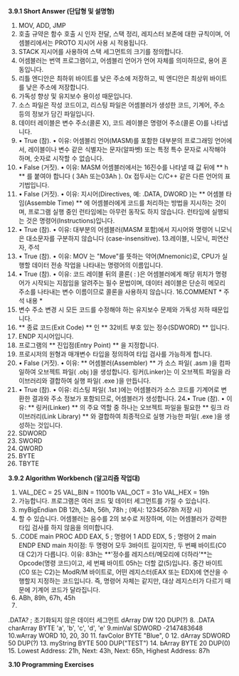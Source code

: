 
**3.9.1 Short Answer (단답형 및 설명형)**

1. MOV, ADD, JMP
2. 호출 규약은 함수 호출 시 인자 전달, 스택 정리, 레지스터 보존에 대한 규칙이며, 어셈블리에서는
PROTO 지시어 사용 시 적용됩니다.
3. STACK 지시어를 사용하여 스택 세그먼트의 크기를 정의합니다.
4. 어셈블러는 번역 프로그램이고, 어셈블리 언어가 언어 자체를 의미하므로, 용어 혼동입니다.
5. 리틀 엔디안은 최하위 바이트를 낮은 주소에 저장하고, 빅 엔디안은 최상위 바이트를 낮은 주소에 저장합니다. 
6. 가독성 향상 및 유지보수 용이성 때문입니다.
7. 소스 파일은 작성 코드이고, 리스팅 파일은 어셈블러가 생성한 코드, 기계어, 주소 등의 정보가 담긴 파일입니다.
8. 데이터 레이블은 변수 주소(콜론 X), 코드 레이블은 명령어 주소(콜론 O)를 나타냅니다.
9. • True (참).
• 이유: 어셈블리 언어(MASM)를 포함한 대부분의 프로그래밍 언어에서, 레이블이나 변수 같은 식별자는 문자(알파벳) 또는 특정 특수 문자로 시작해야 하며, 숫자로 시작할 수 없습니다.
10. • False (거짓).
• 이유: MASM 어셈블러에서는 16진수를 나타낼 때 값 뒤에 ** h ** 를 붙여야 합니다 ( 3Ah 또는03Ah ). 0x 접두사는 C/C++ 같은 다른 언어의 표기법입니다.
11. • False (거짓).
• 이유: 지시어(Directives, 예: .DATA, DWORD )는 ** 어셈블 타임(Assemble Time) ** 에 어셈블러에게 코드를 처리하는 방법을 지시하는 것이며, 프로그램 실행 중인 런타임에는 아무런 동작도 하지 않습니다. 런타임에 실행되는 것은 명령어(Instructions)입니다.
12. • True (참).
• 이유: 대부분의 어셈블러(MASM 포함)에서 지시어와 명령어 니모닉은 대소문자를 구분하지 않습니다 (case-insensitive).
13.레이블, 니모닉, 피연산자, 주석
14. • True (참).
• 이유: MOV 는 "Move"를 뜻하는 약어(Mnemonic)로, CPU가 실행할 데이터 전송 작업을 나타내는 명령어의 이름입니다.
15. • True (참).
• 이유: 코드 레이블 뒤의 콜론( : )은 어셈블러에게 해당 위치가 명령어가 시작되는 지점임을 알려주는 필수 문법이며, 데이터 레이블은 단순히 메모리 주소를 나타내는 변수 이름이므로 콜론을 사용하지 않습니다.
16.COMMENT * 주석 내용 *
17. 변수 주소 변경 시 모든 코드를 수정해야 하는 유지보수 문제와 가독성 저하 때문입니다.
18. ** 종료 코드(Exit Code) ** 인 ** 32비트 부호 있는 정수(SDWORD) ** 입니다.
19. ENDP 지시어입니다.
20. 프로그램의 ** 진입점(Entry Point) ** 을 지정합니다.
21. 프로시저의 원형과 매개변수 타입을 정의하여 타입 검사를 가능하게 합니다.
22. • False (거짓).
• 이유: ** 어셈블러(Assembler) ** 가 소스 파일( .asm )을 컴파일하여 오브젝트 파일( .obj )을 생성합니다. 링커(Linker)는 이 오브젝트 파일을 라이브러리와 결합하여 실행 파일( .exe )을 만듭니다.
23. • True (참).
• 이유: 리스팅 파일( .1st )에는 어셈블러가 소스 코드를 기계어로 변환한 결과와 주소 정보가 포함되므로, 어셈블러가 생성합니다.
24.• True (참).
• 이유: ** 링커(Linker) ** 의 주요 역할 중 하나는 오브젝트 파일을 필요한 ** 링크 라이브러리(Link Library) ** 와 결합하여 최종적으로 실행 가능한 파일( .exe )을 생성하는 것입니다.
25. SDWORD
26. SWORD
27. QWORD
28. BYTE
29. TBYTE


**3.9.2 Algorithm Workbench (알고리즘 작업대)**
1. VAL_DEC = 25
VAL_BIN = 11001b
VAL_OCT = 31o
VAL_HEX = 19h
2. 가능합니다. 프로그램은 여러 코드 및 데이터 세그먼트를 가질 수 있습니다.
3. myBigEndian DB 12h, 34h, 56h, 78h ; (예시: 12345678h 저장 시)
4. 할 수 있습니다. 어셈블러는 음수를 2의 보수로 저장하며, 이는 어셈블러가 강력한 타입 검사를 하지 않음을 의미합니다.
5. .CODE
main PROC
    ADD EAX, 5   ; 명령어 1
    ADD EDX, 5   ; 명령어 2
main ENDP
END main
차이점: 두 명령어 모두 3바이트 길이지만, 두 번째 바이트(C0 대 C2)가 다릅니다.
이유: 83h는 **'정수를 레지스터/메모리에 더하라'**는 Opcode(명령 코드)이고, 세 번째 바이트 05h는 더할 값(5)입니다. 중간 바이트(C0 또는 C2)는 ModR/M 바이트로, 어떤 레지스터(EAX 또는 EDX)에 연산을 수행할지 지정하는 코드입니다. 즉, 명령어 자체는 같지만, 대상 레지스터가 다르기 때문에 기계어 코드가 달라집니다.
6. ABh, 89h, 67h, 45h
7.
  .DATA? ; 초기화되지 않은 데이터 세그먼트
  dArray DW 120 DUP(?)
8.
.DATA
  charArray BYTE 'a', 'b', 'c', 'd', 'e'
9.minVal SDWORD -2147483648
10.wArray WORD 10, 20, 30
11. favColor BYTE "Blue", 0
12. dArray SDWORD 50 DUP(?)
13. myString BYTE 500 DUP("TEST")
14. bArray BYTE 20 DUP(0)
15. Lowest Address: 21h, Next: 43h, Next: 65h, Highest Address: 87h


**3.10 Programming Exercises**

